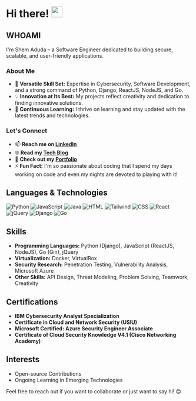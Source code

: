 # Hi there! <img src="https://github.com/TheDudeThatCode/TheDudeThatCode/blob/master/Assets/Hi.gif" width="30" />

## WHOAMI 
I'm Shem Aduda – a Software Engineer dedicated to building secure, scalable, and user-friendly applications.

### About Me
- 🌟 **Versatile Skill Set:** Expertise in Cybersecurity, Software Development, and a strong command of Python, Django, ReactJS, NodeJS, and Go.
- 💡 **Innovation at Its Best:** My projects reflect creativity and dedication to finding innovative solutions.
- 🚀 **Continuous Learning:** I thrive on learning and stay updated with the latest trends and technologies.

### Let's Connect
- 📫 **Reach me on [LinkedIn](https://www.linkedin.com/in/shem-aduda/)**
- 🌐 **Read my [Tech Blog](https://aduda-shem.github.io/)**
- 💼 **Check out my [Portfolio](https://dev-portfolio-wine.vercel.app/)**
- ⚡ **Fun Fact:** I'm so passionate about coding that I spend my days working on code and even my nights are devoted to playing with it!

## Languages & Technologies

![Python](https://img.shields.io/badge/-Python-blue)
![JavaScript](https://img.shields.io/badge/-JavaScript-yellow)
![Java](https://img.shields.io/badge/-Java-orange)
![HTML](https://img.shields.io/badge/-HTML-red)
![Tailwind](https://img.shields.io/badge/-Tailwind-blue)
![CSS](https://img.shields.io/badge/-CSS-purple)
![React](https://img.shields.io/badge/-React-blue)
![jQuery](https://img.shields.io/badge/-jQuery-maroon)
![Django](https://img.shields.io/badge/-Django-green)
![Go](https://img.shields.io/badge/-Go-lightblue)

## Skills
- **Programming Languages:** Python (Django), JavaScript (ReactJS, NodeJS), Go (Gin), jQuery
- **Virtualization:** Docker, VirtualBox
- **Security Research:** Penetration Testing, Vulnerability Analysis, Microsoft Azure
- **Other Skills:** API Design, Threat Modeling, Problem Solving, Teamwork, Creativity

## Certifications
- **IBM Cybersecurity Analyst Specialization**
- **Certificate in Cloud and Network Security (USIU)**
- **Microsoft Certified: Azure Security Engineer Associate**
- **Certificate of Cloud Security Knowledge V4.1 (Cisco Networking Academy)**

## Interests
- Open-source Contributions
- Ongoing Learning in Emerging Technologies

Feel free to reach out if you want to collaborate or just want to say hi! 😊
